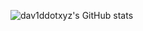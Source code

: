![dav1ddotxyz's GitHub stats](https://github-readme-stats.vercel.app/api?username=dav1ddotxyz&show_icons=true&theme=dark)
